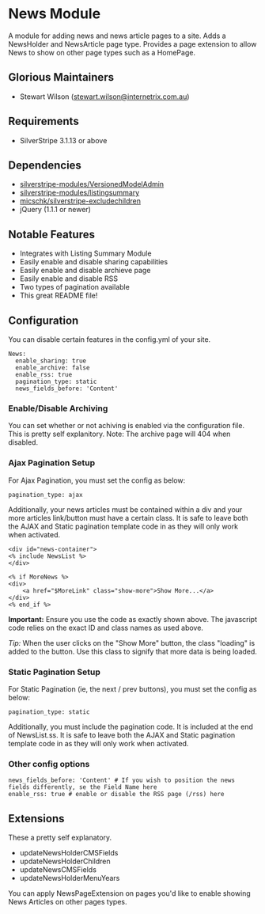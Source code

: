 News Module
=======================================

A module for adding news and news article pages to a site. Adds a NewsHolder and NewsArticle page type. Provides a page extension to allow News to show on other page types such as a HomePage.

## Glorious Maintainers

*  Stewart Wilson (<stewart.wilson@internetrix.com.au>)

## Requirements

* SilverStripe 3.1.13 or above

## Dependencies

* [silverstripe-modules/VersionedModelAdmin](https://gitlab.internetrix.net/silverstripe-modules/versionedmodeladmin)
* [silverstripe-modules/listingsummary](https://gitlab.internetrix.net/silverstripe-modules/listingsummary)
* [micschk/silverstripe-excludechildren](https://github.com/micschk/silverstripe-excludechildren)
* jQuery (1.1.1 or newer)

## Notable Features

* Integrates with Listing Summary Module
* Easily enable and disable sharing capabilities
* Easily enable and disable archieve page
* Easily enable and disable RSS
* Two types of pagination available
* This great README file!

## Configuration

You can disable certain features in the config.yml of your site.

	News:
	  enable_sharing: true
	  enable_archive: false
	  enable_rss: true
	  pagination_type: static
	  news_fields_before: 'Content'

### Enable/Disable Archiving

You can set whether or not achiving is enabled via the configuration file. This is pretty self explanitory. Note: The archive page will 404 when disabled.

### Ajax Pagination Setup

For Ajax Pagination, you must set the config as below:

	pagination_type: ajax
	
Additionally, your news articles must be contained within a div and your more articles link/button must have a certain class. It is safe to leave both the AJAX and Static pagination template code in as they will only work when activated.

	<div id="news-container">
	<% include NewsList %>
	</div>
	
	<% if MoreNews %>
	<div>
		<a href="$MoreLink" class="show-more">Show More...</a>
    </div>
	<% end_if %>

**Important:** Ensure you use the code as exactly shown above. The javascript code relies on the exact ID and class names as used above.

*Tip:* When the user clicks on the "Show More" button, the class "loading" is added to the button. Use this class to signify that more data is being loaded.

### Static Pagination Setup

For Static Pagination (ie, the next / prev buttons), you must set the config as below:

	pagination_type: static
	
Additionally, you must include the pagination code. It is included at the end of NewsList.ss. It is safe to leave both the AJAX and Static pagination template code in as they will only work when activated.

### Other config options

	news_fields_before: 'Content' # If you wish to position the news fields differently, se the Field Name here
	enable_rss: true # enable or disable the RSS page (/rss) here

## Extensions

These a pretty self explanatory. 

* updateNewsHolderCMSFields
* updateNewsHolderChildren
* updateNewsCMSFields
* updateNewsHolderMenuYears

You can apply NewsPageExtension on pages you'd like to enable showing News Articles on other pages types.


